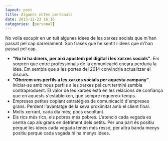 ```yaml
---
layout: post
title: Algunes notes personals
date: 2013-12-23 16:16
categories: [personal]
---
```

No volia escupir en un tuit algunes idees de les xarxes socials que m'han passat pel cap darrerament. Són frases que he sentit i idees que m'han passat pel cap.

- **"No hi ha diners, per així apostem pel digital i les xarxes socials"**. Em sorprèn que entre professionals de la comunicació encara perduria la idea.  Em sembla que a les portes del 2014 convindria actualitzar el discurs.  
- **"Obrirem uns perfils a les xarxes socials per aquesta campany"**. Iniciar-se amb nous perfils a les xarxes pel curt termini sembla contraproduent. El valor de les xarxes està en les relacions de confiança que en aquests s'estableixen, que sempre requereix temps.  
- Empreses petites copiant estratègies de comunicació d'empreses grans. Perdent l'avantatge de la seva proximitat amb el client final.  
- Molts xerrant, cada dia més; pocs escoltant.  
- Els rics més rics, els pobres més pobres. L'atenció cada vegada es centra cap als grans en detriment dels petits. Per una part és positiu perquè les idees cada vegada tenen més ressó, per altra banda menys positiu perquè cada vegada hi ha menys idees.  